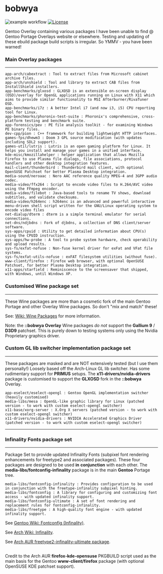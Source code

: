 bobwya
======

![example workflow](https://github.com/bobwya/bobwya/actions/workflows/repoman.yml/badge.svg) [![License](http://img.shields.io/:license-gpl-green.svg)](https://tldrlegal.com/license/gnu-general-public-license-v2)

Gentoo Overlay containing various packages I have been unable to find @ Gentoo Portage Overlays website or elsewhere.
Testing and updating of these ebuild package build scripts is irregular. So YMMV - you have been warned!


### Main Overlay packages
-------------------------
	app-arch/cabextract : Tool to extract files from Microsoft cabinet archive files.
	app-arch/unshield : Tool and library to extract CAB files from InstallShield installers.
	app-benchmarks/glxosd : GLXOSD is an extensible on-screen display (OSD)/overlay for OpenGL applications running on Linux with X11 which aims to provide similar functionality to MSI Afterburner/RivaTuner OSD.
	app-benchmarks/i7z : A better Intel i7 (and now i3, i5) CPU reporting tool for Linux.
	app-benchmarks/phoronix-test-suite : Phoronix's comprehensive, cross-platform testing and benchmark suite.
	app-forensics/pev : PE file analysis toolkit - for examining Windows PE binary files.
	dev-cpp/pion : C++ framework for building lightweight HTTP interfaces.
	games-fps/dhewm3 : Doom 3 GPL source modification (with updates including SDL2 support).
	games-util/lutris : Lutris is an open gaming platform for Linux. It helps you install and manage your games in a unified interface.
	kde-misc/kmozillahelper : helper application that allows Mozilla Firefox to use Plasma file dialogs, file associations, protocol handlers and other desktop integration features.
	mail-client/thunderbird : Thunderbird mail client, with optional OpenSUSE Patchset for better Plasma Desktop integration.
	media-sound/neroaac : Nero AAC reference quality MPEG-4 and 3GPP audio codec.
	media-video/ffx264 : Script to encode video files to H.264/AVC video using the FFmpeg encoder.
	media-video/filebot : Java-based tools to rename TV shows, download subtitles, and validate checksums.
	media-video/h264enc : h264enc is an advanced and powerful interactive menu-driven shell script written for the GNU/Linux operating system to encode video files
	net-dialup/dterm : dterm is a simple terminal emulator for serial connections.
	net-dns/ndjbdns : Fork of djbdns, a collection of DNS client/server software.
	sys-apps/cpuid : Utility to get detailed information about CPU(s) using the CPUID instruction.
	sys-apps/hw-probe : A tool to probe system hardware, check operability and upload results.
	sys-fs/exfat-nofuse : Non-fuse kernel driver for exFat and VFat file systems.
	sys-fs/exfat-utils-nofuse : exFAT filesystem utilities (without fuse).
	www-client/firefox : Firefox web browser, with optional OpenSUSE Patchset, for better Plasma Desktop integration.
	x11-apps/starfield : Reminiscence to the screensaver that shipped, with Windows, until Windows XP.


### Customised Wine package set
-------------------------------

These Wine packages are more than a cosmetic fork of the main Gentoo Portage and other Overlay Wine packages. So don't "mix and match" these!

See: [Wiki: Wine Packages](https://github.com/bobwya/bobwya/wiki/Wine-Packages) for more information.

Note: the **::bobwya Overlay** Wine packages _do_ _not_ support the **Gallium 9** / **D3D9** patchset. This is purely down to testing systems only using the Nvidia Proprietary graphics driver.

### Custom GL lib switcher implementation package set
-----------------------------------------------------

These packages are masked and are NOT extensively tested (but I use them personally!) Loosely based off the Arch-Linux GL lib switcher. Has some rudimentary support for **PRIMUS** setups. The **x11-drivers/nvidia-drivers** package is customised to support the **GLXOSD** fork in the **::bobwya** Overlay. 

	app-eselect/eselect-opengl : Gentoo OpenGL implementation switcher (heavily customised)
	media-libs/mesa : OpenGL-like graphic library for Linux (patched version - to work with custom eselect-opengl switcher)
	x11-base/xorg-server : X.Org X servers (patched version - to work with custom eselect-opengl switcher)
	x11-drivers/nvidia-drivers : NVIDIA Accelerated Graphics Driver (patched version - to work with custom eselect-opengl switcher)

***

### Infinality Fonts package set
--------------------------------

Package Set to provide updated Infinality Fonts (subpixel font rendering enhancements for freetype2 and associated packages). These four packages are designed to be used __in__ __conjunction__ with each other. The __media-libs/fontconfig-infinality__ package is in the main __Gentoo__ Portage tree.

	media-libs/fontconfig-infinality : Provides configuration to be used in conjunction with the freetype-infinality subpixel hinting.
	media-libs/fontconfig : A library for configuring and customizing font access - with updated infinality support.
	media-libs/fontconfig-ultimate : A set of font rendering and replacement rules for fontconfig-infinality.
	media-libs/freetype : A high-quality font engine - with updated infinality support.

See [Gentoo Wiki: Fontconfig (Infinality)](https://wiki.gentoo.org/wiki/Fontconfig#Infinality "Gentoo Wiki: Fontconfig (Infinality)").

See [Arch Wiki: Infinality](https://wiki.archlinux.org/index.php/Infinality "Arch Wiki: Infinality").

See [Arch AUR freetype2-infinality-ultimate package](https://aur.archlinux.org/packages/freetype2-infinality-ultimate/).

##
Credit to the Arch AUR **firefox-kde-opensuse** PKGBUILD script used as the main basis for the Gentoo **www-client/firefox** package (with optional OpenSUSE KDE patchset support).
